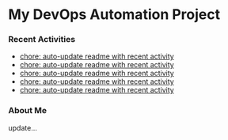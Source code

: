 # My DevOps Automation Project

### Recent Activities
<!-- activity:START -->
- [chore: auto-update readme with recent activity](https://github.com/kaigiii/mybowling-app/commit/c02b5fd0afb8f5905ee7d0311b09000265863131)
- [chore: auto-update readme with recent activity](https://github.com/kaigiii/mybowling-app/commit/2a49906b4eabd607cb89f7ae393dc6b862e6bfef)
- [chore: auto-update readme with recent activity](https://github.com/kaigiii/mybowling-app/commit/0e25e9e1b1de2ca029a335bf4a08382370bfd6ba)
- [chore: auto-update readme with recent activity](https://github.com/kaigiii/mybowling-app/commit/e905e1255c5e399ceef9bbccc1488f8b7a02e831)
- [chore: auto-update readme with recent activity](https://github.com/kaigiii/mybowling-app/commit/0005e2a1998cf0273b2206b64d52abf68b9e9efa)
<!-- activity:END -->

### About Me
<!-- MYLINKS:START -->
<!-- MYLINKS:END -->

update...
